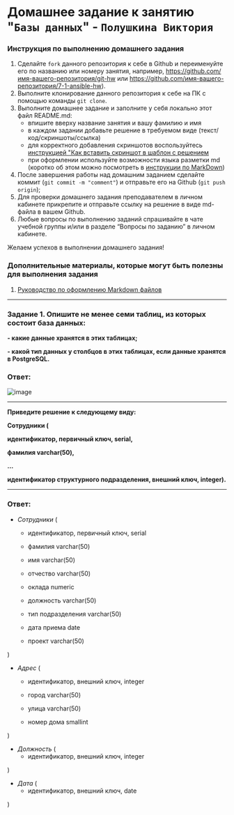 # Домашнее задание к занятию "`Базы данных`" - `Полушкина Виктория`


### Инструкция по выполнению домашнего задания

   1. Сделайте `fork` данного репозитория к себе в Github и переименуйте его по названию или номеру занятия, например, https://github.com/имя-вашего-репозитория/git-hw или  https://github.com/имя-вашего-репозитория/7-1-ansible-hw).
   2. Выполните клонирование данного репозитория к себе на ПК с помощью команды `git clone`.
   3. Выполните домашнее задание и заполните у себя локально этот файл README.md:
      - впишите вверху название занятия и вашу фамилию и имя
      - в каждом задании добавьте решение в требуемом виде (текст/код/скриншоты/ссылка)
      - для корректного добавления скриншотов воспользуйтесь [инструкцией "Как вставить скриншот в шаблон с решением](https://github.com/netology-code/sys-pattern-homework/blob/main/screen-instruction.md)
      - при оформлении используйте возможности языка разметки md (коротко об этом можно посмотреть в [инструкции  по MarkDown](https://github.com/netology-code/sys-pattern-homework/blob/main/md-instruction.md))
   4. После завершения работы над домашним заданием сделайте коммит (`git commit -m "comment"`) и отправьте его на Github (`git push origin`);
   5. Для проверки домашнего задания преподавателем в личном кабинете прикрепите и отправьте ссылку на решение в виде md-файла в вашем Github.
   6. Любые вопросы по выполнению заданий спрашивайте в чате учебной группы и/или в разделе “Вопросы по заданию” в личном кабинете.
   
Желаем успехов в выполнении домашнего задания!
   
### Дополнительные материалы, которые могут быть полезны для выполнения задания

1. [Руководство по оформлению Markdown файлов](https://gist.github.com/Jekins/2bf2d0638163f1294637#Code)

---

### Задание 1. Опишите не менее семи таблиц, из которых состоит база данных:
**- какие данные хранятся в этих таблицах;**

**- какой тип данных у столбцов в этих таблицах, если данные хранятся в PostgreSQL.**


### Ответ:

![image](https://user-images.githubusercontent.com/121248099/227788693-d3755b20-692e-485d-b24b-6a93f0d43666.png)


---------------------------------------------------------------------------------------------------------------

**Приведите решение к следующему виду:**

**Сотрудники (**

**идентификатор, первичный ключ, serial,**

**фамилия varchar(50),**

**...**

**идентификатор структурного подразделения, внешний ключ, integer).**

-----------------------------------------------------------------------------------------------------------

### Ответ:

* *Сотрудники* (

    * идентификатор, первичный ключ, serial

    * фамилия varchar(50)

    * имя varchar(50)

    * отчество varchar(50)

    * оклада numeric

    * должность varchar(50)

    * тип подразделения varchar(50)

    * дата приема date

    * проект varchar(50)

)


* *Адрес* (

    * идентификатор, внешний ключ, integer

    * город varchar(50)

    * улица varchar(50)

    * номер дома smallint

)



* *Должность* (
    * идентификатор, внешний ключ, integer

)



* *Дата* (
    * идентификатор, внешний ключ, date

)

